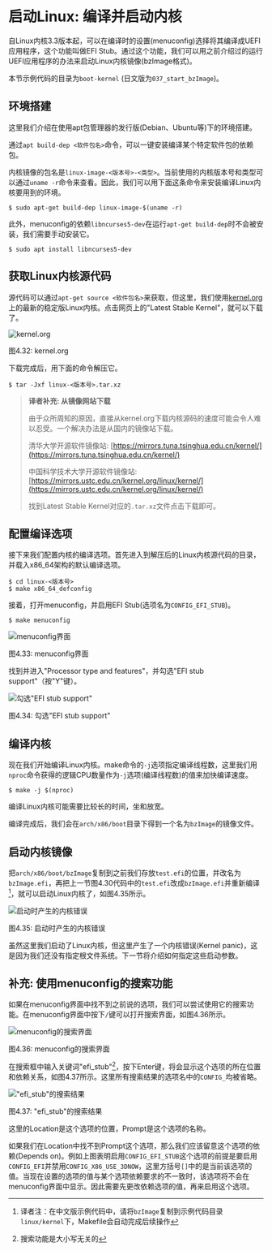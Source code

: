 # 启动Linux: 编译并启动内核

自Linux内核3.3版本起，可以在编译时的设置(menuconfig)选择将其编译成UEFI应用程序，这个功能叫做EFI Stub。通过这个功能，我们可以用之前介绍过的运行UEFI应用程序的办法来启动Linux内核镜像(bzImage格式)。

本节示例代码的目录为`boot-kernel` (日文版为`037_start_bzImage`)。


## 环境搭建

这里我们介绍在使用apt包管理器的发行版(Debian、Ubuntu等)下的环境搭建。

通过`apt build-dep <软件包名>`命令，可以一键安装编译某个特定软件包的依赖包。

内核镜像的包名是`linux-image-<版本号>-<类型>`。当前使用的内核版本号和类型可以通过`uname -r`命令来查看。因此，我们可以用下面这条命令来安装编译Linux内核要用到的环境。

```shell
$ sudo apt-get build-dep linux-image-$(uname -r)
```

此外，menuconfig的依赖`libncurses5-dev`在运行`apt-get build-dep`时不会被安装，我们需要手动安装它。

```shell
$ sudo apt install libncurses5-dev
```


## 获取Linux内核源代码

源代码可以通过`apt-get source <软件包名>`来获取，但这里，我们使用[kernel.org](https://kernel.org)上的最新的稳定版Linux内核。点击网页上的"Latest Stable Kernel"，就可以下载了。

![kernel.org](../../images/part2/kernel-org.png)

图4.32: kernel.org

下载完成后，用下面的命令解压它。

```shell
$ tar -Jxf linux-<版本号>.tar.xz
```

> **译者补充: 从镜像网站下载**
>
> 由于众所周知的原因，直接从kernel.org下载内核源码的速度可能会令人难以忍受。一个解决办法是从国内的镜像站下载。
>
> 清华大学开源软件镜像站: [https://mirrors.tuna.tsinghua.edu.cn/kernel/](https://mirrors.tuna.tsinghua.edu.cn/kernel/)
>
> 中国科学技术大学开源软件镜像站: [https://mirrors.ustc.edu.cn/kernel.org/linux/kernel/](https://mirrors.ustc.edu.cn/kernel.org/linux/kernel/)
>
> 找到Latest Stable Kernel对应的`.tar.xz`文件点击下载即可。


## 配置编译选项

接下来我们配置内核的编译选项。首先进入到解压后的Linux内核源代码的目录，并载入x86_64架构的默认编译选项。

```shell
$ cd linux-<版本号>
$ make x86_64_defconfig
```

接着，打开menuconfig，并启用EFI Stub(选项名为`CONFIG_EFI_STUB`)。

```shell
$ make menuconfig
```

![menuconfig界面](../../images/part2/menuconfig.png)

图4.33: menuconfig界面

找到并进入"Processor type and features"，并勾选"EFI stub support"（按"Y"键）。

![勾选"EFI stub support"](../../images/part2/menuconfig-efistub.png)

图4.34: 勾选"EFI stub support"


## 编译内核

现在我们开始编译Linux内核。make命令的`-j`选项指定编译线程数，这里我们用`nproc`命令获得的逻辑CPU数量作为`-j`选项(编译线程数)的值来加快编译速度。

```shell
$ make -j $(nproc)
```

编译Linux内核可能需要比较长的时间，坐和放宽。

编译完成后，我们会在`arch/x86/boot`目录下得到一个名为`bzImage`的镜像文件。


## 启动内核镜像

把`arch/x86/boot/bzImage`复制到之前我们存放`test.efi`的位置，并改名为`bzImage.efi`，再把上一节图4.30代码中的`test.efi`改成`bzImage.efi`并重新编译[^1]，就可以启动Linux内核了，如图4.35所示。

![启动时产生的内核错误](../../images/part2/boot-kernel.png)

图4.35: 启动时产生的内核错误

虽然这里我们启动了Linux内核，但这里产生了一个内核错误(Kernel panic)，这是因为我们还没有指定根文件系统。下一节将介绍如何指定这些启动参数。


## 补充: 使用menuconfig的搜索功能

如果在menuconfig界面中找不到之前说的选项，我们可以尝试使用它的搜索功能。在menuconfig界面中按下`/`键可以打开搜索界面，如图4.36所示。

![menuconfig的搜索界面](../../images/part2/menuconfig-search.png)

图4.36: menuconfig的搜索界面

在搜索框中输入关键词"efi_stub"[^2]，按下Enter键，将会显示这个选项的所在位置和依赖关系，如图4.37所示。这里所有搜索结果的选项名中的`CONFIG_`均被省略。

!["efi_stub"的搜索结果](../../images/part2/menuconfig-search-result.png)

图4.37: "efi_stub"的搜索结果

这里的Location是这个选项的位置，Prompt是这个选项的名称。

如果我们在Location中找不到Prompt这个选项，那么我们应该留意这个选项的依赖(Depends on)。例如上图表明启用`CONFIG_EFI_STUB`这个选项的前提是要启用`CONFIG_EFI`并禁用`CONFIG_X86_USE_3DNOW`，这里方括号`[]`中的是当前该选项的值。当现在设置的选项的值与某个选项依赖要求的不一致时，该选项将不会在menuconfig界面中显示。因此需要先更改依赖选项的值，再来启用这个选项。


[^1]: 译者注：在中文版示例代码中，请将`bzImage`复制到示例代码目录`linux/kernel`下，Makefile会自动完成后续操作

[^2]: 搜索功能是大小写无关的
